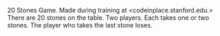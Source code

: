 20 Stones Game.
Made during training at <codeinplace.stanford.edu.>
There are 20 stones on the table. Two players. Each takes one or two stones. The player who takes the last stone loses.
